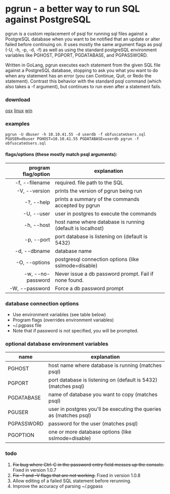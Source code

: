 # pgrun - a better way to run SQL against PostgreSQL

pgrun is a custom replacement of psql for running sql files against a PostgreSQL database when you want to be notified that an update or alter failed before continuing on.  It uses mostly the same argument flags as psql (-U, -h, -p, -d, -f) as well as using the standard postgreSQL environment variables like PGHOST, PGPORT, PGDATABASE, and PGPASSWORD.

Written in GoLang, pgrun executes each statement from the given SQL file against a PostgreSQL database, stopping to ask you what you want to do when any statement has an error (you can Continue, Quit, or Redo the statement). Contrast this behavior with the standard psql command (which also takes a -f argument), but continues to run even after a statement fails.

### download 
[osx](https://github.com/joncrlsn/pgrun/raw/master/bin-osx/pgrun "OSX version")
[linux](https://github.com/joncrlsn/pgrun/raw/master/bin-linux/pgrun "Linux version")
[win](https://github.com/joncrlsn/pgrun/raw/master/bin-win/pgrun.exe "Windows version")


### examples
	pgrun -U dbuser -h 10.10.41.55 -d userdb -f obfuscateUsers.sql
	PGUSER=dbuser PGHOST=10.10.41.55 PGDATABASE=userdb pgrun -f obfuscateUsers.sql

#### flags/options (these mostly match psql arguments):
program flag/option  | explanation
-------------------: | -------------
  -f, --filename     | required. file path to the SQL
  -V, --version      | prints the version of pgrun being run
  -?, --help         | prints a summary of the commands accepted by pgrun
  -U, --user         | user in postgres to execute the commands
  -h, --host         | host name where database is running (default is localhost)
  -p, --port         | port database is listening on (default is 5432)
  -d, --dbname       | database name
  -O, --options      | postgresql connection options (like sslmode=disable)
  -w, --no-password  | Never issue a db password prompt.  Fail if none found.
  -W, --password     | Force a db password prompt

### database connection options

  * Use environment variables (see table below)
  * Program flags (overrides environment variables)
  * ~/.pgpass file
  * Note that if password is not specified, you will be prompted.

### optional database environment variables

name       | explanation
---------  | -----------
PGHOST     | host name where database is running (matches psql)
PGPORT     | port database is listening on (default is 5432) (matches psql)
PGDATABASE | name of database you want to copy (matches psql)
PGUSER     | user in postgres you'll be executing the queries as (matches psql)
PGPASSWORD | password for the user (matches psql)
PGOPTION   | one or more database options (like sslmode=disable)

### todo
1. ~~Fix bug where Ctrl-C in the password entry field messes up the console.~~ Fixed in version 1.0.7
1. ~~Fix -? and -V flags that are not working.~~ Fixed in version 1.0.8
1. Allow editing of a failed SQL statement before rerunning.
1. Improve the accuracy of parsing ~/.pgpass
